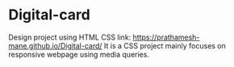 # Digital-card
Design project using HTML CSS
link: https://prathamesh-mane.github.io/Digital-card/
It is a CSS project mainly focuses on responsive webpage using media queries.
